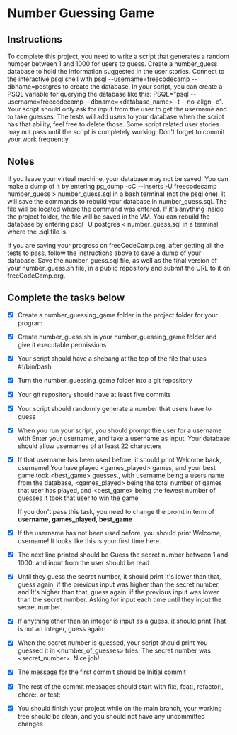 # Number Guessing Game

## Instructions

To complete this project, you need to write a script that generates a random number between 1 and 1000 for users to guess. Create a number_guess database to hold the information suggested in the user stories. Connect to the interactive psql shell with psql --username=freecodecamp --dbname=postgres to create the database. In your script, you can create a PSQL variable for querying the database like this: PSQL="psql --username=freecodecamp --dbname=<database_name> -t --no-align -c". Your script should only ask for input from the user to get the username and to take guesses. The tests will add users to your database when the script has that ability, feel free to delete those. Some script related user stories may not pass until the script is completely working. Don't forget to commit your work frequently.

## Notes

If you leave your virtual machine, your database may not be saved. You can make a dump of it by entering pg_dump -cC --inserts -U freecodecamp number_guess > number_guess.sql in a bash terminal (not the psql one). It will save the commands to rebuild your database in number_guess.sql. The file will be located where the command was entered. If it's anything inside the project folder, the file will be saved in the VM. You can rebuild the database by entering psql -U postgres < number_guess.sql in a terminal where the .sql file is.

If you are saving your progress on freeCodeCamp.org, after getting all the tests to pass, follow the instructions above to save a dump of your database. Save the number_guess.sql file, as well as the final version of your number_guess.sh file, in a public repository and submit the URL to it on freeCodeCamp.org.

## Complete the tasks below

- [X] Create a number_guessing_game folder in the project folder for your program

- [X] Create number_guess.sh in your number_guessing_game folder and give it executable permissions

- [X] Your script should have a shebang at the top of the file that uses #!/bin/bash

- [X] Turn the number_guessing_game folder into a git repository

- [X] Your git repository should have at least five commits

- [X] Your script should randomly generate a number that users have to guess

- [X] When you run your script, you should prompt the user for a username with Enter your username:, and take a username as input. Your database should allow usernames of at least 22 characters

- [X] If that username has been used before, it should print Welcome back, username! You have played <games_played> games, and your best game took <best_game> guesses., with username being a users name from the database, <games_played> being the total number of games that user has played, and <best_game> being the fewest number of guesses it took that user to win the game

    If you don't pass this task, you need to change the promt in term of **username**, **games_played**, **best_game**

- [X] If the username has not been used before, you should print Welcome, username! It looks like this is your first time here.

- [X] The next line printed should be Guess the secret number between 1 and 1000: and input from the user should be read

- [X] Until they guess the secret number, it should print It's lower than that, guess again: if the previous input was higher than the secret number, and It's higher than that, guess again: if the previous input was lower than the secret number. Asking for input each time until they input the secret number.

- [X] If anything other than an integer is input as a guess, it should print That is not an integer, guess again:

- [X] When the secret number is guessed, your script should print You guessed it in <number_of_guesses> tries. The secret number was <secret_number>. Nice job!

- [X] The message for the first commit should be Initial commit

- [X] The rest of the commit messages should start with fix:, feat:, refactor:, chore:, or test:

- [X] You should finish your project while on the main branch, your working tree should be clean, and you should not have any uncommitted changes  

